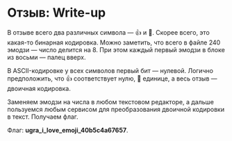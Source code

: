 # Отзыв: Write-up

В отзыве всего два различных символа — 👍 и 🤔. Скорее всего, это какая-то бинарная кодировка. Можно заметить, что всего в файле 240 эмодзи — число делится на 8. При этом каждый первый эмодзи в блоке из восьми — палец вверх.

В ASCII-кодировке у всех символов первый бит — нулевой. Логично предположить, что 👍 соответствует нулю, 🤔 единице, а весь отзыв — двоичная кодировка.

Заменяем эмодзи на числа в любом текстовом редакторе, а дальше пользуемся любым сервисом для преобразования двоичной кодировки в текст. Получаем флаг.

Флаг: **ugra_i_love_emoji_40b5c4a67657**.
